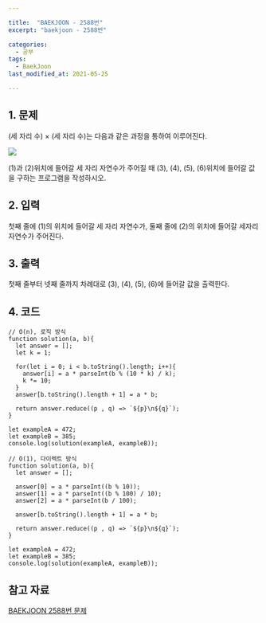 ```yaml
---

title:  "BAEKJOON - 2588번"
excerpt: "baekjoon - 2588번"

categories:
  - 공부
tags:
  - BaekJoon
last_modified_at: 2021-05-25

---
```


## 1. 문제

(세 자리 수) × (세 자리 수)는 다음과 같은 과정을 통하여 이루어진다.

![](https://www.acmicpc.net/upload/images/f5NhGHVLM4Ix74DtJrwfC97KepPl27s%20(1).png)

(1)과 (2)위치에 들어갈 세 자리 자연수가 주어질 때 (3), (4), (5), (6)위치에 들어갈 값을 구하는 프로그램을 작성하시오.

## 2. 입력

첫째 줄에 (1)의 위치에 들어갈 세 자리 자연수가, 둘째 줄에 (2)의 위치에 들어갈 세자리 자연수가 주어진다.

## 3. 출력

첫째 줄부터 넷째 줄까지 차례대로 (3), (4), (5), (6)에 들어갈 값을 출력한다.

## 4. 코드

```
// O(n), 로직 방식
function solution(a, b){
  let answer = [];
  let k = 1;

  for(let i = 0; i < b.toString().length; i++){
    answer[i] = a * parseInt(b % (10 * k) / k);
    k *= 10;
  }
  answer[b.toString().length + 1] = a * b;

  return answer.reduce((p , q) => `${p}\n${q}`);
}

let exampleA = 472;
let exampleB = 385;
console.log(solution(exampleA, exampleB));
```

```
// O(1), 다이렉트 방식
function solution(a, b){
  let answer = [];

  answer[0] = a * parseInt((b % 10));
  answer[1] = a * parseInt((b % 100) / 10);
  answer[2] = a * parseInt(b / 100);

  answer[b.toString().length + 1] = a * b;

  return answer.reduce((p , q) => `${p}\n${q}`);
}

let exampleA = 472;
let exampleB = 385;
console.log(solution(exampleA, exampleB));
```

## 참고 자료

[BAEKJOON 2588번 문제][1]   

[1]: https://www.acmicpc.net/problem/2588